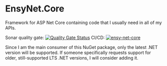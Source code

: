 # EnsyNet.Core
Framework for ASP Net Core containing code that I usually need in all of my APIs.

Sonar quality gate: [![Quality Gate Status](https://sonarcloud.io/api/project_badges/measure?project=EnsyFane_EnsyNet.Core&metric=alert_status)](https://sonarcloud.io/summary/new_code?id=EnsyFane_EnsyNet.Core)
CI/CD: [![ensy-net-core](https://github.com/EnsyFane/EnsyNet.Core/actions/workflows/ensy-net-core-workflow.yml/badge.svg)](https://github.com/EnsyFane/EnsyNet.Core/actions/workflows/ensy-net-core-workflow.yml)

Since I am the main consumer of this NuGet package, only the latest .NET version will be supported. If someone specifically requests support for older, still-supported LTS .NET versions, I will consider adding it.

